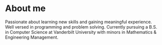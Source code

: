 # About me

Passionate about learning new skills and gaining meaningful experience. Well versed in programming and problem solving. Currently pursuing a B.S. in Computer Science at Vanderbilt University with minors in Mathematics & Engineering Management.
